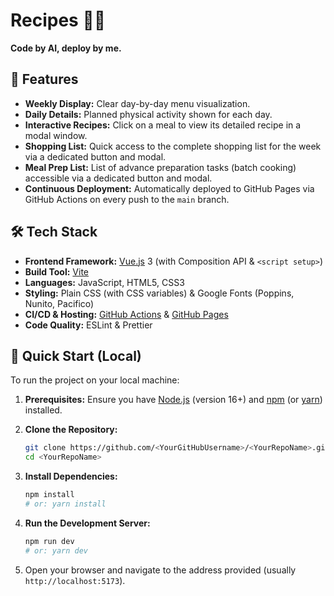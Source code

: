 # Recipes 🍲✨

**Code by AI, deploy by me.**

## 🌟 Features

*   **Weekly Display:** Clear day-by-day menu visualization.
*   **Daily Details:** Planned physical activity shown for each day.
*   **Interactive Recipes:** Click on a meal to view its detailed recipe in a modal window.
*   **Shopping List:** Quick access to the complete shopping list for the week via a dedicated button and modal.
*   **Meal Prep List:** List of advance preparation tasks (batch cooking) accessible via a dedicated button and modal.
*   **Continuous Deployment:** Automatically deployed to GitHub Pages via GitHub Actions on every push to the `main` branch.

## 🛠️ Tech Stack

*   **Frontend Framework:** [Vue.js](https://vuejs.org/) 3 (with Composition API & `<script setup>`)
*   **Build Tool:** [Vite](https://vitejs.dev/)
*   **Languages:** JavaScript, HTML5, CSS3
*   **Styling:** Plain CSS (with CSS variables) & Google Fonts (Poppins, Nunito, Pacifico)
*   **CI/CD & Hosting:** [GitHub Actions](https://github.com/features/actions) & [GitHub Pages](https://pages.github.com/)
*   **Code Quality:** ESLint & Prettier

## 🚀 Quick Start (Local)

To run the project on your local machine:

1.  **Prerequisites:** Ensure you have [Node.js](https://nodejs.org/) (version 16+) and [npm](https://www.npmjs.com/) (or [yarn](https://yarnpkg.com/)) installed.

2.  **Clone the Repository:**
    ```bash
    git clone https://github.com/<YourGitHubUsername>/<YourRepoName>.git
    cd <YourRepoName>
    ```
    <!-- Replace <YourGitHubUsername> and <YourRepoName> -->

3.  **Install Dependencies:**
    ```bash
    npm install
    # or: yarn install
    ```

4.  **Run the Development Server:**
    ```bash
    npm run dev
    # or: yarn dev
    ```

5.  Open your browser and navigate to the address provided (usually `http://localhost:5173`).

